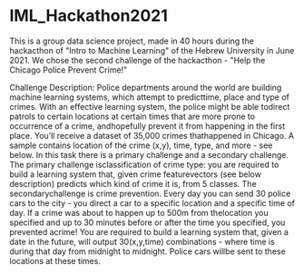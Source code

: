 # IML_Hackathon2021
This is a group data science project, made in 40 hours during the hackacthon of "Intro to Machine Learning" of the Hebrew University in June 2021. 
We chose the second challenge of the hackacthon - "Help the Chicago Police Prevent Crime!"

Challenge Description:
Police departments around the world are building machine learning systems, which attempt to predicttime, place and type of crimes.  With an effective learning system, the police might be able todirect patrols to certain locations at certain times that are more prone to occurrence of a crime, andhopefully prevent it from happening in the first place. You’ll receive a dataset of 35,000 crimes thathappened in Chicago.  A sample contains location of the crime (x,y), time, type, and more - see below.
In this task there is a primary challenge and a secondary challenge.  The primary challenge isclassification of crime type: you are required to build a learning system that, given crime featurevectors (see below description) predicts which kind of crime it is, from 5 classes. The secondarychallenge is crime prevention. Every day you can send 30 police cars to the city - you direct a car to a specific location and a specific time of day. If a crime was about to happen up to 500m from thelocation you specified and up to 30 minutes before or after the time you specified, you prevented acrime! You are required to build a learning system that, given a date in the future, will output 30(x,y,time) combinations - where time is during that day from midnight to midnight. Police cars willbe sent to these locations at these times.
